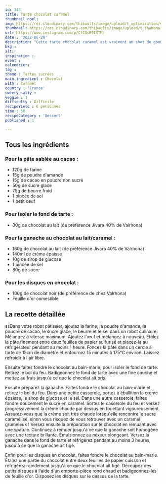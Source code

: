 ```yaml
---
id: 343
title: Tarte chocolat caramel
thumbnail_noel: 
img: https://res.cloudinary.com/thibaults/image/upload/t_optimisation/v1662222270/Recipes/20220620_tarte_chocolat_caramel.jpg
thumbnail: https://res.cloudinary.com/thibaults/image/upload/t_thumbnail_josie/v1662222270/Recipes/20220620_tarte_chocolat_caramel.jpg
url: https://www.instagram.com/p/CfCGcE9IXTM/
date : '2022-06-20'
description: "Cette tarte chocolat caramel est vraiment un shot de goumandise et elle ravira tous les fans de chocolat."
bkg : 
alt: 
inspiration :
event : 
calendrier: 
tag : 
theme : Tartes sucrées
main_ingredient : Chocolat
with : Caramel
country : 'France'
sweety_salty : 
veggie : 1
difficulty : Difficile
recipeYield : 6 personnes
time : 50
recipeCategory : 'Dessert'
published : 1

---
```

## Tous les ingrédients
### Pour la pâte sablée au cacao :
 - 120g de farine
 - 15g de poudre d'amande
 - 15g de cacao en poudre non sucré
 - 50g de sucre glace
 - 75g de beurre froid
 - 1 pincée de sel
 - 1 petit oeuf

### Pour isoler le fond de tarte :
 - 30g de chocolat au lait (de préférence Jivara 40% de Valrhona)

### Pour la ganache au chocolat au lait/caramel :
 - 160g de chocolat au lait (de préférence Jivara 40% de Valrhona)
 - 140ml de crème épaisse
 - 10g de sirop de glucose
 - 1 pincée de sel
 - 80g de sucre

### Pour les disques en chocolat :
 - 100g de chocolat noir (de préférence de chez Valrhona)
 - Feuille d'or comestible

## La recette détaillée
ssDans votre robot pâtissier, ajoutez la farine, la poudre d'amande, la poudre de cacao, le sucre glace, le beurre et le sel dans un robot culinaire. Mélangez à vitesse maximum. Ajoutez l'œuf et mélangez à nouveau. Étalez la pâte finement entre deux feuilles de papier sulfurisé et placez-la au réfrigérateur pendant au moins 1 heure. Foncez la pâte dans un cercle à tarte de 15cm de diamètre et enfournez 15 minutes à 175°C environ. Laissez refroidir à l'air libre.

Ensuite faites fondre le chocolat au bain-marie, pour isoler le fond de tarte. Retirez le bol du feu. Badigeonnez le fond de tarte avec une fine couche et mettez au frais jusqu'à ce que le chocolat ait pris. 

Ensuite préparez la ganache. Faites fondre le chocolat au bain-marie et retirez le bol du feu. Dans une petite casserole, portez à ébullition la crème épaisse, le sirop de glucose et le sel. Dans une autre casserole, faites fondre doucement le sucre en caramel. Sortez le casserole du feu et versez progressivement la crème chaude par dessus en fouettant vigoureusement. Assurez-vous que la crème soit très chaude lorsqu'elle rencontre le sucre caramélisé, sinon vous risquez de vous retrouver avec un caramel grumeleux ! Versez ensuite la préparation sur le chocolat en remuant avec une spatule. Continuez à remuer jusqu'à ce que la ganache soit homogène avec une texture brillante. Émulsionnez au mixeur plongeant. Versez la ganache dans le fond de tarte et réfrigérez pendant au moins 3 heures, jusqu'à ce que la ganache ait figé.

Enfin pour les disques en chocolat, faites fondre le chocolat au bain-marie. Étalez une partie du chocolat entre deux feuilles de papier cuisson et réfrigérez rapidement jusqu'à ce que le chocolat ait figé. Découpez des petits disques à l'aide d'un emporte-pièce rond chaud et badigeonnez-les de feuille d'or. Disposez les disques sur le dessus de la tarte.